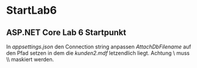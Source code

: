 # StartLab6
## ASP.NET Core Lab 6 Startpunkt

In *appsettings.json* den Connection string anpassen
*AttachDbFilename* auf den Pfad setzen in dem die *kunden2.mdf* letzendlich liegt.
Achtung \ muss \\\ maskiert werden.
